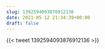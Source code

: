 ```yaml
---
slug: 1392594093876912136
date: 2021-05-12 21:34:39+00:00
draft: false
---
```


{{< tweet 1392594093876912136 >}}
